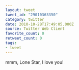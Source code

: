 ```yaml
---
layout: tweet
tweet_id: "29010363350"
category: twitter
date: 2010-10-28T17:49:05.000Z
source: Twitter Web Client
favorite_count: 0
retweet_count: 0
tags:
- tweet
---
```


mmm, Lone Star, I love you!

